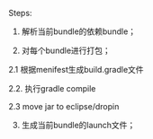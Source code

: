 Steps:
1. 解析当前bundle的依赖bundle；

2. 对每个bundle进行打包；

2.1 根据menifest生成build.gradle文件 

2.2. 执行gradle compile 

2.3 move jar to eclipse/dropin 

3. 生成当前bundle的launch文件； 

